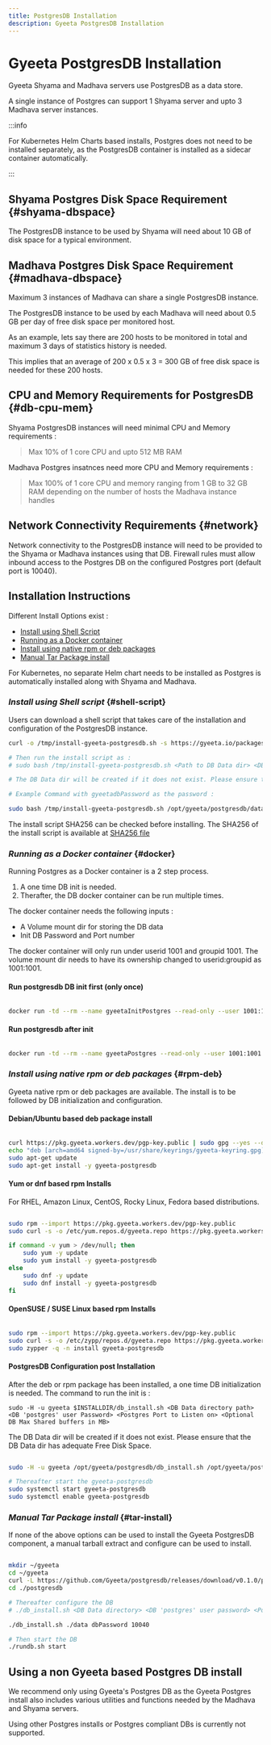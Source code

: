 ```yaml
---
title: PostgresDB Installation
description: Gyeeta PostgresDB Installation
---
```


# Gyeeta PostgresDB Installation

Gyeeta Shyama and Madhava servers use PostgresDB as a data store.

A single instance of Postgres can support 1 Shyama server and upto 3 Madhava server instances.

:::info

For Kubernetes Helm Charts based installs, Postgres does not need to be installed separately, as the PostgresDB
container is installed as a sidecar container automatically.

:::

## Shyama Postgres Disk Space Requirement {#shyama-dbspace}

The PostgresDB instance to be used by Shyama will need about 10 GB of disk space for a typical environment.

## Madhava Postgres Disk Space Requirement {#madhava-dbspace}

Maximum 3 instances of Madhava can share a single PostgresDB instance.

The PostgresDB instance to be used by each Madhava will need about 0.5 GB per day of free disk space per monitored host.

As an example, lets say there are 200 hosts to be monitored in total and maximum 3 days of statistics history is needed. 

This implies that an average of 200 x 0.5 x 3 = 300 GB of free disk space is needed for these 200 hosts.


## CPU and Memory Requirements for PostgresDB {#db-cpu-mem}

Shyama PostgresDB instances will need minimal CPU and Memory requirements :

> Max 10% of 1 core CPU and upto 512 MB RAM

Madhava Postgres insatnces need more CPU and Memory requirements :

> Max 100% of 1 core CPU and memory ranging from 1 GB to 32 GB RAM depending on the number of hosts the Madhava instance handles


## Network Connectivity Requirements {#network}

Network connectivity to the PostgresDB instance will need to be provided to the Shyama or Madhava instances using that DB. Firewall rules
must allow inbound access to the Postgres DB on the configured Postgres port (default port is 10040).

## Installation Instructions

Different Install Options exist :

- [Install using Shell Script](#shellscript)
- [Running as a Docker container](#docker)
- [Install using native rpm or deb packages](#rpm-deb)
- [Manual Tar Package install](#tar-install)

For Kubernetes, no separate Helm chart needs to be installed as Postgres is automatically installed along with Shyama and Madhava.

### *Install using Shell script* {#shell-script}

Users can download a shell script that takes care of the installation and configuration of the PostgresDB instance.

```bash
curl -o /tmp/install-gyeeta-postgresdb.sh -s https://gyeeta.io/packages/install-gyeeta-postgresdb.sh

# Then run the install script as : 
# sudo bash /tmp/install-gyeeta-postgresdb.sh <Path to DB Data dir> <DB 'postgres' user Password> <Postgres Port to Listen on> <Optional DB Max Memory Shared buffers in MB>

# The DB Data dir will be created if it does not exist. Please ensure that the DB Data dir has adequate Free Disk Space.

# Example Command with gyeetadbPassword as the password :

sudo bash /tmp/install-gyeeta-postgresdb.sh /opt/gyeeta/postgresdb/data gyeetadbPassword 10040

```

The install script SHA256 can be checked before installing. The SHA256 of the install script is available at [SHA256 file](https://gyeeta.io/packages/install-gyeeta-postgresdb.sh.sum)

### *Running as a Docker container* {#docker}

Running Postgres as a Docker container is a 2 step process. 

1. A one time DB init is needed.
2. Therafter, the DB docker container can be run multiple times.

The docker container needs the following inputs :

- A Volume mount dir for storing the DB data
- Init DB Password and Port number

The docker container will only run under userid 1001 and groupid 1001. The volume mount dir needs to have its ownership
changed to userid:groupid as 1001:1001.

#### Run postgresdb DB init first (only once)

```bash title="Example Docker Init Command"

docker run -td --rm --name gyeetaInitPostgres --read-only --user 1001:1001 -v /opt/gyeeta/dbdata:/dbdata --env CFG_POSTGRES_PASSWORD=gyeetadbPassword --env CFG_POSTGRES_PORT=10040 ghcr.io/gyeeta/postgresdb --initdb

```

#### Run postgresdb after init

```bash title="Example Docker Command After Init"

docker run -td --rm --name gyeetaPostgres --read-only --user 1001:1001 -p 10040:10040 -v /opt/gyeeta/dbdata:/dbdata ghcr.io/gyeeta/postgresdb 

```

### *Install using native rpm or deb packages* {#rpm-deb}

Gyeeta native rpm or deb packages are available. The install is to be followed by DB initialization and configuration.

#### Debian/Ubuntu based deb package install

```bash

curl https://pkg.gyeeta.workers.dev/pgp-key.public | sudo gpg --yes --dearmor --output /usr/share/keyrings/gyeeta-keyring.gpg
echo "deb [arch=amd64 signed-by=/usr/share/keyrings/gyeeta-keyring.gpg] https://pkg.gyeeta.workers.dev/apt-repo stable main" | sudo tee /etc/apt/sources.list.d/gyeeta.list
sudo apt-get update
sudo apt-get install -y gyeeta-postgresdb

```

#### Yum or dnf based rpm Installs

For RHEL, Amazon Linux, CentOS, Rocky Linux, Fedora based distributions.

```bash

sudo rpm --import https://pkg.gyeeta.workers.dev/pgp-key.public
sudo curl -s -o /etc/yum.repos.d/gyeeta.repo https://pkg.gyeeta.workers.dev/rpm-repo/gyeeta.repo

if command -v yum > /dev/null; then 
	sudo yum -y update
	sudo yum install -y gyeeta-postgresdb
else
	sudo dnf -y update
	sudo dnf install -y gyeeta-postgresdb
fi	

```

#### OpenSUSE / SUSE Linux based rpm Installs

```bash

sudo rpm --import https://pkg.gyeeta.workers.dev/pgp-key.public
sudo curl -s -o /etc/zypp/repos.d/gyeeta.repo https://pkg.gyeeta.workers.dev/rpm-repo/gyeeta.repo
sudo zypper -q -n install gyeeta-postgresdb

```


#### PostgresDB Configuration post Installation

After the deb or rpm package has been installed, a one time DB initialization is needed. The command to
run the init is :

`sudo -H -u gyeeta $INSTALLDIR/db_install.sh <DB Data directory path> <DB 'postgres' user Password> <Postgres Port to Listen on> <Optional DB Max Shared buffers in MB>`

The DB Data dir will be created if it does not exist. Please ensure that the DB Data dir has adequate Free Disk Space.

```bash title="Example Configure Command"

sudo -H -u gyeeta /opt/gyeeta/postgresdb/db_install.sh /opt/gyeeta/postgresdb/data gyeetadbPassword 10040

# Thereafter start the gyeeta-postgresdb 
sudo systemctl start gyeeta-postgresdb
sudo systemctl enable gyeeta-postgresdb

```


### *Manual Tar Package install* {#tar-install}

If none of the above options can be used to install the Gyeeta PostgresDB component, a manual tarball extract and configure
can be used to install.

```bash title="Example Install Command"

mkdir ~/gyeeta
cd ~/gyeeta
curl -L https://github.com/Gyeeta/postgresdb/releases/download/v0.1.0/postgresdb.tar.gz | tar xzf -
cd ./postgresdb

# Thereafter configure the DB
# ./db_install.sh <DB Data directory> <DB 'postgres' user password> <Postgres Port to Listen on> <Optional DB Max Shared buffers in MB>

./db_install.sh ./data dbPassword 10040

# Then start the DB
./rundb.sh start

```

## Using a non Gyeeta based Postgres DB install

We recommend only using Gyeeta's Postgres DB as the Gyeeta Postgres install also includes various utilities and functions needed by
the Madhava and Shyama servers. 

Using other Postgres installs or Postgres compliant DBs is currently not supported.


